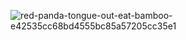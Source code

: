 ![red-panda-tongue-out-eat-bamboo-e42535cc68bd4555bc85a57205cc35e1](https://github.com/user-attachments/assets/46521758-fcb7-420f-9092-5466058eefbd)

